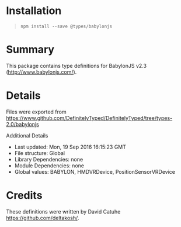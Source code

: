 # Installation
> `npm install --save @types/babylonjs`

# Summary
This package contains type definitions for BabylonJS v2.3 (http://www.babylonjs.com/).

# Details
Files were exported from https://www.github.com/DefinitelyTyped/DefinitelyTyped/tree/types-2.0/babylonjs

Additional Details
 * Last updated: Mon, 19 Sep 2016 16:15:23 GMT
 * File structure: Global
 * Library Dependencies: none
 * Module Dependencies: none
 * Global values: BABYLON, HMDVRDevice, PositionSensorVRDevice

# Credits
These definitions were written by David Catuhe <https://github.com/deltakosh/>.
